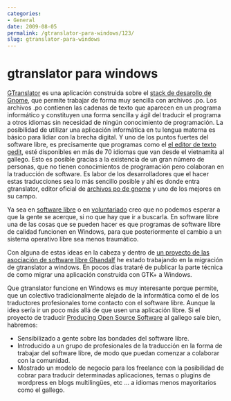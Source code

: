 ```yaml
---
categories:
- General
date: 2009-08-05
permalink: /gtranslator-para-windows/123/
slug: gtranslator-para-windows
---
```


# gtranslator para windows

[GTranslator](http://live.gnome.org/gtranslator) es una aplicación construida sobre el [stack de desarollo de Gnome](http://library.gnome.org/devel/platform-overview/stable/platform.html.es), que permite trabajar de forma muy sencilla con archivos .po. Los archivos .po contienen las cadenas de texto que aparecen en un programa informático y constituyen una forma sencilla y ágil del traducir el programa a otros idiomas sin necesidad de ningún conocimiento de programación. La posibilidad de utilizar una aplicación informática en tu lengua materna es básico para lidiar con la brecha digital. Y uno de los puntos fuertes del software libre, es precisamente que programas como el [el editor de texto gedit](http://www.gnome.org/projects/gedit/), esté disponibles en más de 70 idiomas que van desde el vietnamita al gallego. Esto es posible gracias a la existencia de un gran número de personas, que no tienen conocimientos de programación pero colaboran en la traducción de software. Es labor de los desarrolladores que el hacer estas traducciones sea lo más sencillo posible y ahí es donde entra gtranslator, editor oficial de [archivos po de gnome](http://library.gnome.org/devel/platform-overview/stable/i18n.html.es) y uno de los mejores en su campo.

Ya sea en [software libre](http://ghandalf.org) o en [voluntariado](http://galicia.isf.es) creo que no podemos esperar a que la gente se acerque, si no que hay que ir a buscarla. En software libre una de las cosas que se pueden hacer es que programas de software libre de calidad funcionen en Windows, para que posteriormente el cambio a un sistema operativo libre sea menos traumático.

Con alguna de estas ideas en la cabeza y dentro de [un proyecto de las asociación de software libre Ghandalf](http://producingoss.ghandalf.org/) he estado trabajando en la migración de gtranslator a windows. En pocos días trataré de publicar la parte técnica de como migrar una aplicación construida con GTK+ a Windows.

Que gtranslator funcione en Windows es muy interesante porque permite, que un colectivo tradicionalmente alejado de la informática como el de los traductores profesionales tome contacto con el software libre. Aunque la idea sería ir un poco más allá de que usen una aplicación libre. Si el proyecto de traducir [Producing Open Source Software](http://producingoss.com/) al gallego sale bien, habremos:

- Sensibilizado a gente sobre las bondades del software libre.
- Introducido a un grupo de profesionales de la traducción en la forma de trabajar del software libre, de modo que puedan comenzar a colaborar con la comunidad.
- Mostrado un modelo de negocio para los freelance con la posibilidad de cobrar para traducir determinadas aplicaciones, temas o plugins de wordpress en blogs multilingües, etc … a idiomas menos mayoritarios como el gallego.